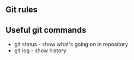 ## Git rules

## Useful git commands
- git status - show what's going on in repository
- git log - show history